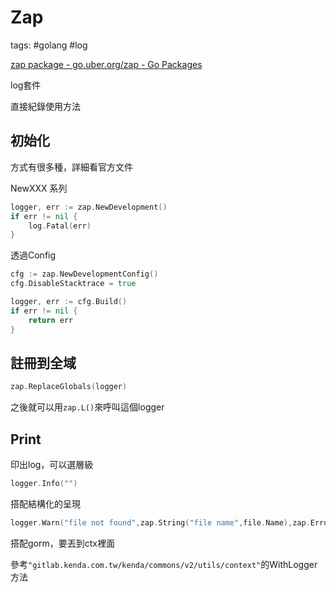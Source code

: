 # Zap

tags: #golang #log

[zap package - go.uber.org/zap - Go Packages](https://pkg.go.dev/go.uber.org/zap)

log套件

直接紀錄使用方法

## 初始化

方式有很多種，詳細看官方文件

NewXXX 系列

```go
logger, err := zap.NewDevelopment()
if err != nil {
    log.Fatal(err)
}
```

透過Config

```go
cfg := zap.NewDevelopmentConfig()
cfg.DisableStacktrace = true

logger, err := cfg.Build()
if err != nil {
    return err
}
```

## 註冊到全域

```go
zap.ReplaceGlobals(logger)
```

之後就可以用`zap.L()`來呼叫這個logger

## Print

印出log，可以選層級

```go
logger.Info("")
```

搭配結構化的呈現

```go
logger.Warn("file not found",zap.String("file name",file.Name),zap.Error(err))
```

搭配gorm，要丟到ctx裡面

參考`"gitlab.kenda.com.tw/kenda/commons/v2/utils/context"`的WithLogger方法
